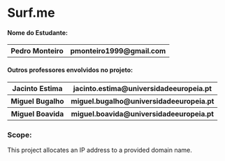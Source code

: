 # Surf.me
<h4>Nome do Estudante:</h4>
<table>
  <tr>
    <th>Pedro Monteiro</th>
    <th>pmonteiro1999@gmail.com</th>
  </tr>
  </table>
  
  
<h4>Outros professores envolvidos no projeto:</h4>
<table>
  <tr>
    <th>Jacinto Estima</th>
    <th>jacinto.estima@universidadeeuropeia.pt</th>
  </tr>
    <tr>
    <th>Miguel Bugalho</th>
    <th>miguel.bugalho@universidadeeuropeia.pt</th>
  </tr>
    <tr>
    <th>Miguel Boavida</th>
    <th>miguel.boavida@universidadeeuropeia.pt</th>
  </tr>
   </table>

<h3>Scope:</h3>
This project allocates an IP address to a provided domain name. 


</body>
</html>
